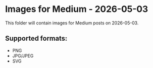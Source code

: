 # Images for Medium - 2026-05-03

This folder will contain images for Medium posts on 2026-05-03.

## Supported formats:
- PNG
- JPG/JPEG
- SVG
